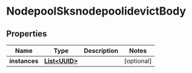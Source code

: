 # NodepoolSksnodepoolidevictBody

## Properties
Name | Type | Description | Notes
------------ | ------------- | ------------- | -------------
**instances** | [**List&lt;UUID&gt;**](UUID.md) |  |  [optional]
